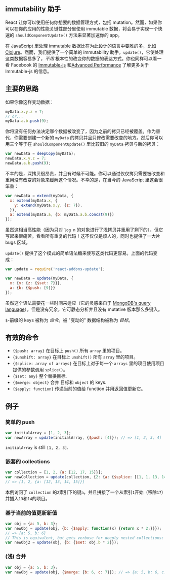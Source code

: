##  immutability 助手
React 让你可以使用任何你想要的数据管理方式，包括 mutation。然而，如果你可以在你的应用的性能关键性部分里使用 immutable 数据，将会易于实现一个快速的 `shouldComponentUpdate()` 方法来显著加速你的 app。

在 JavaScript 里处理 immutable 数据比在为此设计的语言中要难的多，比如 [Clojure](http://clojure.org/)。然而，我们提供了一个简单的 immutability 助手，`update()`，它使处理这类数据容易多了，*不用* 根本性的改变你的数据的表达方式。你也同样可以看一看 Facebook 的 [Immutable-js](https://facebook.github.io/immutable-js/docs/) 和[Advanced Performance](http://reactjs.cn/react/docs/advanced-performance.html) 了解更多关于 Immutable-js 的信息。

## 主要的思路

如果你像这样变动数据：

```js
myData.x.y.z = 7;
// or...
myData.a.b.push(9);
```

你将没有任何办法决定哪个数据被改变了，因为之前的拷贝已经被覆盖。作为替代，你需要创建一个新的 `myData` 的拷贝并且只修改需要改变的地方。然后你可以用三个等于在 `shouldComponentUpdate()`  里比较旧的 `myData` 拷贝与新的拷贝：

```js
var newData = deepCopy(myData);
newData.x.y.z = 7;
newData.a.b.push(9);
```

不幸的是，深拷贝很昂贵，并且有时候不可能。你可以通过仅仅拷贝需要被改变和重用没有改变的对象来缓解这个情况。不幸的是，在当今的 JavaScript 里这会很笨重：

```js
var newData = extend(myData, {
  x: extend(myData.x, {
    y: extend(myData.x.y, {z: 7}),
  }),
  a: extend(myData.a, {b: myData.a.b.concat(9)})
});
```

虽然这相当高性能（因为只对 `log n` 的对象进行了浅拷贝并重用了剩下的），但它写起来很痛苦。看看所有重复的代码！这不仅仅是烦人的，同时也提供了一大片 bugs 区域。

`update()` 提供了这个模式的简单语法糖来使写这类代码更容易。上面的代码变成：

```js
var update = require('react-addons-update');

var newData = update(myData, {
  x: {y: {z: {$set: 7}}},
  a: {b: {$push: [9]}}
});
```

虽然这个语法需要花一些时间来适应（它的灵感来自于 [MongoDB's query language](http://docs.mongodb.org/manual/core/crud-introduction/#query)），但是没有冗余，它可静态分析并且没有 mutative 版本那么多键入。

`$`-前缀的 keys 被称为 *命令*。被 "变动的" 数据结构被称为 *目标*。

## 有效的命令

  * `{$push: array}` 在目标上 `push()` 所有 `array` 里的项目。
  * `{$unshift: array}` 在目标上 `unshift()` 所有 `array` 里的项目。
  * `{$splice: array of arrays}` 在目标上对于每一个 `arrays` 里的项目使用项目提供的参数调用 `splice()`。
  * `{$set: any}` 整个替换目标.
  * `{$merge: object}` 合并 目标和 `object` 的 keys.
  * `{$apply: function}` 传递当前的值给 function 并用返回值更新它。

## 例子

### 简单的 push

```js
var initialArray = [1, 2, 3];
var newArray = update(initialArray, {$push: [4]}); // => [1, 2, 3, 4]
```
`initialArray` is still `[1, 2, 3]`.

### 嵌套的 collections

```js
var collection = [1, 2, {a: [12, 17, 15]}];
var newCollection = update(collection, {2: {a: {$splice: [[1, 1, 13, 14]]}}});
// => [1, 2, {a: [12, 13, 14, 15]}]
```
本例访问了 `collection` 的`2`索引下的键`a`，并且拼接了一个从索引`1`开始（移除`17`）并插入`13`和`14`的项目。

### 基于当前的值更新新值

```js
var obj = {a: 5, b: 3};
var newObj = update(obj, {b: {$apply: function(x) {return x * 2;}}});
// => {a: 5, b: 6}
// This is equivalent, but gets verbose for deeply nested collections:
var newObj2 = update(obj, {b: {$set: obj.b * 2}});
```

### (浅) 合并

```js
var obj = {a: 5, b: 3};
var newObj = update(obj, {$merge: {b: 6, c: 7}}); // => {a: 5, b: 6, c: 7}
```